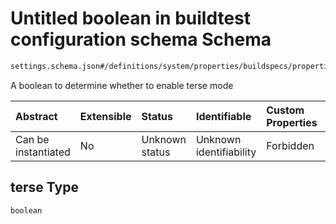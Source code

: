 # Untitled boolean in buildtest configuration schema Schema

```txt
settings.schema.json#/definitions/system/properties/buildspecs/properties/terse
```

A boolean to determine whether to enable terse mode

| Abstract            | Extensible | Status         | Identifiable            | Custom Properties | Additional Properties | Access Restrictions | Defined In                                                                   |
| :------------------ | :--------- | :------------- | :---------------------- | :---------------- | :-------------------- | :------------------ | :--------------------------------------------------------------------------- |
| Can be instantiated | No         | Unknown status | Unknown identifiability | Forbidden         | Allowed               | none                | [settings.schema.json\*](../out/settings.schema.json "open original schema") |

## terse Type

`boolean`
